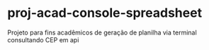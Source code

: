 # proj-acad-console-spreadsheet
Projeto para fins acadêmicos de geração de planilha via terminal consultando CEP em api
